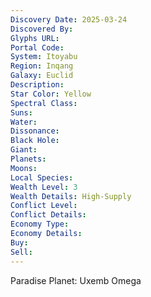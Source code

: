 ```yaml
---
Discovery Date: 2025-03-24
Discovered By:
Glyphs URL:
Portal Code:
System: Itoyabu
Region: Inqang
Galaxy: Euclid
Description:
Star Color: Yellow
Spectral Class:
Suns:
Water:
Dissonance: 
Black Hole:
Giant:
Planets:
Moons:
Local Species:
Wealth Level: 3
Wealth Details: High-Supply
Conflict Level:
Conflict Details:
Economy Type: 
Economy Details: 
Buy:
Sell:
---
```

Paradise Planet: Uxemb Omega